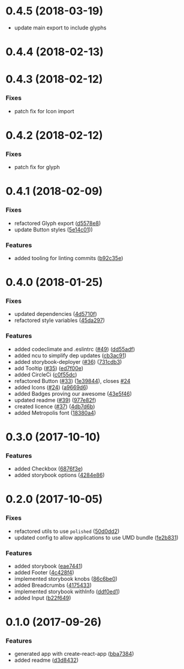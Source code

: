 <a name="0.4.5"></a>

# 0.4.5 (2018-03-19)

* update main export to include glyphs

<a name="0.4.4"></a>

# 0.4.4 (2018-02-13)

<a name="0.4.3"></a>

# 0.4.3 (2018-02-12)

### Fixes

* patch fix for Icon import

<a name="0.4.2"></a>

# 0.4.2 (2018-02-12)

### Fixes

* patch fix for glyph

<a name="0.4.1"></a>

# 0.4.1 (2018-02-09)

### Fixes

* refactored Glyph export ([d5578e8](https://github.com/DecipherNow/gm-ui-components/commit/d5578e8))
* update Button styles ([5e14c01](https://github.com/DecipherNow/gm-ui-components/commit/5e14c01)))

### Features

* added tooling for linting commits ([b92c35e](https://github.com/DecipherNow/gm-ui-components/commit/b92c35e))

<a name="0.4.0"></a>

# 0.4.0 (2018-01-25)

### Fixes

* updated dependencies ([4d5710f](https://github.com/DecipherNow/gm-ui-components/commit/4d5710f))
* refactored style variables ([45da297](https://github.com/DecipherNow/gm-ui-components/commit/45da297))

### Features

* added codeclimate and .eslintrc ([#49](https://github.com/DecipherNow/gm-ui-components/issues/49)) ([dd55adf](https://github.com/DecipherNow/gm-ui-components/commit/dd55adf))
* added ncu to simplify dep updates ([cb3ac91](https://github.com/DecipherNow/gm-ui-components/commit/cb3ac91))
* added storybook-deployer ([#36](https://github.com/DecipherNow/gm-ui-components/issues/36)) ([731cdb3](https://github.com/DecipherNow/gm-ui-components/commit/731cdb3))
* add Tooltip ([#35](https://github.com/DecipherNow/gm-ui-components/issues/35)) ([ed7f00e](https://github.com/DecipherNow/gm-ui-components/commit/ed7f00e))
* added CircleCi ([c0f55dc](https://github.com/DecipherNow/gm-ui-components/commit/c0f55dc))
* refactored Button ([#33](https://github.com/DecipherNow/gm-ui-components/issues/33)) ([1e39844](https://github.com/DecipherNow/gm-ui-components/commit/1e39844)), closes [#24](https://github.com/DecipherNow/gm-ui-components/issues/24)
* added Icons ([#24](https://github.com/DecipherNow/gm-ui-components/issues/24)) ([a9669d6](https://github.com/DecipherNow/gm-ui-components/commit/a9669d6))
* added Badges proving our awesome ([43e5f46](https://github.com/DecipherNow/gm-ui-components/commit/43e5f46))
* updated readme ([#39](https://github.com/DecipherNow/gm-ui-components/issues/39)) ([977e82f](https://github.com/DecipherNow/gm-ui-components/commit/977e82f))
* created licence ([#37](https://github.com/DecipherNow/gm-ui-components/issues/37)) ([4db7d6b](https://github.com/DecipherNow/gm-ui-components/commit/4db7d6b))
* added Metropolis font ([18380a4](https://github.com/DecipherNow/gm-ui-components/commit/18380a4))

<a name="0.3.0"></a>

# 0.3.0 (2017-10-10)

### Features

* added Checkbox ([6876f3e](https://github.com/DecipherNow/gm-ui-components/commit/6876f3e))
* added storybook options ([4284e86](https://github.com/DecipherNow/gm-ui-components/commit/4284e86))

<a name="0.2.0"></a>

# 0.2.0 (2017-10-05)

### Fixes

* refactored utils to use `polished` ([50d0dd2](https://github.com/DecipherNow/gm-ui-components/commit/50d0dd2))
* updated config to allow applications to use UMD bundle ([fe2b831](https://github.com/DecipherNow/gm-ui-components/commit/fe2b831))

### Features

* added storybook ([eae7441](https://github.com/DecipherNow/gm-ui-components/commit/eae7441))
* added Footer ([4c428f4](https://github.com/DecipherNow/gm-ui-components/commit/4c428f4))
* implemented storybook knobs ([86c6be0](https://github.com/DecipherNow/gm-ui-components/commit/86c6be0))
* added Breadcrumbs ([4175433](https://github.com/DecipherNow/gm-ui-components/commit/4175433))
* implemented storybook withInfo ([ddf0ed1](https://github.com/DecipherNow/gm-ui-components/commit/ddf0ed1))
* added Input ([b22f649](https://github.com/DecipherNow/gm-ui-components/commit/b22f649))

<a name="0.1.0"></a>

# 0.1.0 (2017-09-26)

### Features

* generated app with create-react-app ([bba7384](https://github.com/DecipherNow/gm-ui-components/commit/bba7384))
* added readme ([d3d8432](https://github.com/DecipherNow/gm-ui-components/commit/d3d8432))
